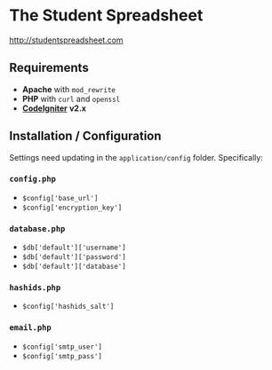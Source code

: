 The Student Spreadsheet
=======================

<http://studentspreadsheet.com>


## Requirements

* __Apache__ with `mod_rewrite`
* __PHP__ with `curl` and `openssl`
* [__CodeIgniter__](http://ellislab.com/codeigniter) __v2.x__

## Installation / Configuration

Settings need updating in the `application/config` folder. Specifically:

### `config.php`

* `$config['base_url']`
* `$config['encryption_key']`
	
### `database.php`

* `$db['default']['username']`
* `$db['default']['password']`
* `$db['default']['database']`

### `hashids.php`

* `$config['hashids_salt']`

### `email.php`

* `$config['smtp_user']`
* `$config['smtp_pass']`

